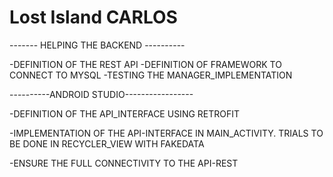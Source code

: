 # Lost Island CARLOS

------- HELPING THE BACKEND ----------

-DEFINITION OF THE REST API
-DEFINITION OF FRAMEWORK TO CONNECT TO MYSQL
-TESTING THE MANAGER_IMPLEMENTATION

----------ANDROID STUDIO-----------------

-DEFINITION OF THE API_INTERFACE 
USING RETROFIT

-IMPLEMENTATION OF THE API-INTERFACE
IN MAIN_ACTIVITY. TRIALS TO BE DONE
IN RECYCLER_VIEW WITH FAKEDATA

-ENSURE THE FULL CONNECTIVITY TO 
THE API-REST 
